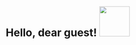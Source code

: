 <h1 align="center">Hello, dear guest! <img src="https://github.com/MarkPolitiko/IllsAndGifs/blob/main/giphy.webp" height="80"/></h1>
